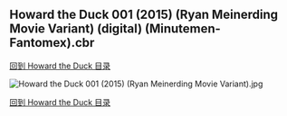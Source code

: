 ## Howard the Duck 001 (2015) (Ryan Meinerding Movie Variant) (digital) (Minutemen-Fantomex).cbr


[回到 Howard the Duck 目录](https://github.com/alicewish/markdown/blob/master/series/Howard-Duck.md)


![Howard the Duck 001 (2015) (Ryan Meinerding Movie Variant).jpg](https://wx1.sinaimg.cn/large/6a9fdecaly1fr0uo81wygj21kw2edh6w.jpg)

[回到 Howard the Duck 目录](https://github.com/alicewish/markdown/blob/master/series/Howard-Duck.md)

